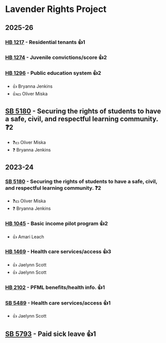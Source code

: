 # Lavender Rights Project
## 2025-26

### [HB 1217](/bill/2025-26/hb/1217/) - Residential tenants 👍1  

### [HB 1274](/bill/2025-26/hb/1274/) - Juvenile convictions/score 👍2  

### [HB 1296](/bill/2025-26/hb/1296/) - Public education system 👍2  
* 👍 Bryanna Jenkins
* 👍💵 Oliver Miska

## [SB 5180](/bill/2025-26/sb/5180/) - Securing the rights of students to have a safe, civil, and respectful learning community.   ❓2
* ❓💵 Oliver Miska
* ❓ Bryanna Jenkins

## 2023-24

### [SB 5180](/bill/2023-24/sb/5180/) - Securing the rights of students to have a safe, civil, and respectful learning community.   ❓2
* ❓💵 Oliver Miska
* ❓ Bryanna Jenkins

### [HB 1045](/bill/2023-24/hb/1045/) - Basic income pilot program 👍2  
* 👍 Amari Leach

### [HB 1469](/bill/2023-24/hb/1469/) - Health care services/access 👍3  
* 👍 Jaelynn Scott
* 👍 Jaelynn Scott

### [HB 2102](/bill/2023-24/hb/2102/) - PFML benefits/health info. 👍1  

### [SB 5489](/bill/2023-24/sb/5489/) - Health care services/access 👍1  
* 👍 Jaelynn Scott

## [SB 5793](/bill/2023-24/sb/5793/) - Paid sick leave 👍1  
